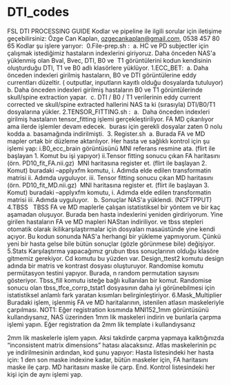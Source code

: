 # DTI_codes
FSL DTI PROCESSING GUIDE
Kodlar ve pipeline ile ilgili sorular için iletişime geçebilirsiniz:
Özge Can Kaplan, ozgecankaplan@gmail.com, 0538 457 80 65
Kodlar şu işlere yarıyor: 
0.File-prep.sh : 
a. HC ve PD subjectler için çalışmak istediğimiz hastaların indexlerini giriyoruz. Daha önceden NAS&#39;a
yüklenmiş olan Bval, Bvec, DTI, B0 ve  T1 görüntülerini kodun kendisinin oluşturduğu DTI, T1 ve B0 adlı
klasörlere yüklüyor.
1.ECC_BET: 
a. Daha önceden indexleri girilmiş hastaların, B0 ve DTI görüntülerine eddy currentları düzeltir. ( outputlar,
inputların kayıtlı olduğu dosyalarda tutuluyor)
b. Daha önceden indexleri girilmiş hastaların B0 ve T1 görüntülerinde skull/spine extraction yapar. 
c. DTI / B0 / T1 verilerinin eddy current corrected ve skull/spine extracted hallerini NAS ta ki (sırasıyla)
DTI/B0/T1 dosyalarına yükler.
2.TENSOR_FITTING.sh : 
a.  Daha önceden indexleri girilmiş hastaların tensor_fitting işlemi gerçekleştiriliyor. FA MD çıkarılıyor ama
ilerde işlemler devam edecek.  burası için gerekli dosyalar zaten 0 nolu kodda a. basamağında indirilmişti. 
3. Register.sh 
a. Burada FA ve MD mapler ortak bir düzleme aktarılıyor.
Her hasta ve sağlıklı kontrol için şu işlemi yap:
i.B0_ecc_brain görüntüsünü MNI referans resmine ata. (flirt ile başlayan 1. Komut bu işi yapıyor)
ii.Tensor fitting sonucu çıkan FA haritasını (örn. PD10_fit_FA.nii.gz)  MNI haritasına register et. (flirt ile
başlayan 2. Komut) buradaki –applyxfm komutu, i. Adımda elde edilen transformatin matrisi ii. Adımda
uyguluyor.
iii. Tensor fitting sonucu çıkan MD haritasını (örn. PD10_fit_MD.nii.gz)  MNI haritasına register et. (flirt ile
başlayan 3. Komut) buradaki –applyxfm komutu, i. Adımda elde edilen transformatin matrisi iii. Adımda
uyguluyor.
 
b. Sonuçlar NAS&#39;a yüklendi. (NCFTPPUT)
4.TBSS 
 TBSS FA ve MD maplerle çalışan istatistiksel bir yöntem ve bir kaç aşamadan oluşuyor. Burada ben hasta
indexlerini yeniden girdiriyorum. Yine girilen hastaların FA ve MD mapleri NAStan indiriliyor. ve tbss stepleri
otomatik olarak ikilikarşılaştırmalar için dosyaları masaüstünde yine kendi açıyor. Bu kodun sonunda NAS&#39;a
herhangi bir yükleme yapmıyorum. Çünkü yeni bir hasta gelse bile bütün sonuçlar (gözle görünmese bile)
değişiyor. 
5.Stats
Karşılaştırma yapacağımız grubun tbss sonuçlarının olduğu klasöre gitmemiz gerekiyor. Cd komutu bu
yüzden var.
Design_ttest2 komutu design adında bir matris ve kontrast dosyası oluşturuyor.
Randomise komutu permütasyon testini yapıyor. Burada, n random permutation sayısını gösteriyor.
Tbss_fill komutu isteğe bağlı kullanılan bir komut. Randomise sonucu olan tbss_tfce_corrp_tstat1
dosyasının daha iyi görünebilmesi için istatistiksel anlamlı fark yaratan kısımları belirginleştiriyor.
6.Mask_Multiplier
Buradaki işlem, işlenmiş FA ve MD haritalarının, istenilen atlasın maskeleriyle çarpılması.
NOT1: Eğer registration kısmında MNI152_1mm görüntüsünü kullandıysanız, NAS üzerinden 1mm lik
maskeleri indirin ve bunlarla çarpma işlemi yapın. Eğer registration da 2mm lik template i kullandıysanız

2mm lik maskelerle işlem yapın. Aksi takdirde çarpma yapmaya kalktığınızda “inconsistent matrix
dimensions” hatası alacaksınız.
Atlas maskelerinin pc ye indirilmesinin ardından, kod şunu yapıyor:
Hasta listesindeki her hasta için:
1 den son maske indexine kadar, bütün maskeler için,
FA haritasını maske ile çarp.
MD haritasını maske ile çarp.
End.
Kontrol listesindeki her kişi için de aynı işlemi yap.
